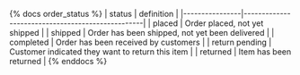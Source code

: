 {% docs order_status %}
    | status         | definition                                       |
    |----------------|--------------------------------------------------|
    | placed         | Order placed, not yet shipped                    |
    | shipped        | Order has been shipped, not yet been delivered   |
    | completed      | Order has been received by customers             |
    | return pending | Customer indicated they want to return this item |
    | returned       | Item has been returned                           |
{% enddocs %}